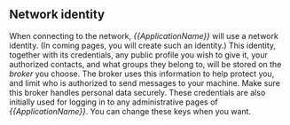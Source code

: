 ﻿Network identity
------------------

When connecting to the network, *{{ApplicationName}}* will use a network identity. (In coming pages, you will create such an identity.) This 
identity, together with its credentials, any public profile you wish to give it, your authorized contacts, and what groups they belong to, will 
be stored on the *broker* you choose. The broker uses this information to help protect you, and limit who is authorized to send messages to your
machine. Make sure this broker handles personal data securely. These credentials are also initially used for logging in to any administrative 
pages of *{{ApplicationName}}*. You can change these keys when you want.